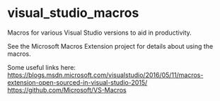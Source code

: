 # visual_studio_macros
Macros for various Visual Studio versions to aid in productivity.

See the Microsoft Macros Extension project for details about using the macros.

Some useful links here:
https://blogs.msdn.microsoft.com/visualstudio/2016/05/11/macros-extension-open-sourced-in-visual-studio-2015/
https://github.com/Microsoft/VS-Macros
